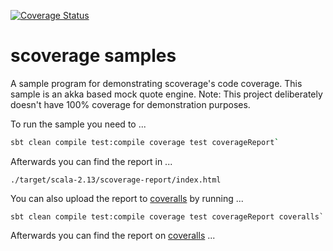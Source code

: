 [![Coverage Status][coveralls-badge]][coveralls-status]

# scoverage samples

A sample program for demonstrating scoverage's code coverage. This sample is an akka based mock quote engine. Note: This project deliberately doesn't have 100% coverage for demonstration purposes.

To run the sample you need to ...

```bash
sbt clean compile test:compile coverage test coverageReport`
```

Afterwards you can find the report in ...

```
./target/scala-2.13/scoverage-report/index.html
```

You can also upload the report to [coveralls][] by running ...

```
sbt clean compile test:compile coverage test coverageReport coveralls`
```

Afterwards you can find the report on [coveralls][coveralls-status] ...

[coveralls]: https://coveralls.io
[coveralls-badge]: https://coveralls.io/repos/github/scoverage/sbt-scoverage-samples/badge.svg
[coveralls-status]: https://coveralls.io/github/scoverage/sbt-scoverage-samples
